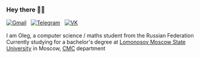 ### Hey there []() 👋🏻
[![Gmail](https://img.shields.io/badge/-gmail-white?style=for-the-badge&logo=gmail&logoColor=white&labelColor=%23EA4335&color=black)](https://mail.google.com/mail/u/0/?fs=1&to=oleg.fostenko.03@gmail.com&su=&body=&bcc=&tf=cm) 
 &nbsp;
[![Telegram](https://img.shields.io/badge/-telegram-white?style=for-the-badge&logo=telegram&logoColor=white&labelColor=%2326A5E4&color=black&link=https%3A%2F%2Ft.me%2Foscar_foxtrot)](https://t.me/oscar_foxtrot) 
 &nbsp;
[![VK](https://img.shields.io/badge/-VK-white?style=for-the-badge&logo=vk&logoColor=white&labelColor=%230077FF&color=black)](https://vk.com/av1at0r) 
<br><br>
I am Oleg, a computer science / maths student from the Russian Federation
<br>
Currently studying for a bachelor's degree at [Lomonosov Moscow State University](https://www.msu.ru/en/) in Moscow, [CMC](https://cs.msu.ru/en) department


